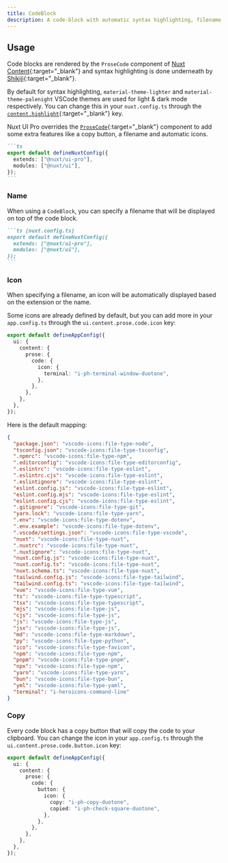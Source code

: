 ```yaml
---
title: CodeBlock
description: A code-block with automatic syntax highlighting, filename and copy button.
---
```


## Usage

Code blocks are rendered by the `ProseCode` component of [Nuxt Content](https://content.nuxt.com/usage/markdown/#code-highlighting){:target="\_blank"} and syntax highlighting is done underneath by [Shikiji](https://github.com/antfu/shikiji){:target="\_blank"}.

By default for syntax highlighting, `material-theme-lighter` and `material-theme-palenight` VSCode themes are used for light & dark mode respectively. You can change this in your `nuxt.config.ts` through the [`content.highlight`](https://content.nuxt.com/get-started/configuration/#highlight){:target="\_blank"} key.

Nuxt UI Pro overrides the [`ProseCode`](https://content.nuxt.com/components/prose/#prosecode){:target="\_blank"} component to add some extra features like a copy button, a filename and automatic icons.

````md
```ts
export default defineNuxtConfig({
  extends: ["@nuxt/ui-pro"],
  modules: ["@nuxt/ui"],
});
```
````

### Name

When using a `CodeBlock`, you can specify a filename that will be displayed on top of the code block.

````md
```ts [nuxt.config.ts]
export default defineNuxtConfig({
  extends: ["@nuxt/ui-pro"],
  modules: ["@nuxt/ui"],
});
```
````

### Icon

When specifying a filename, an icon will be automatically displayed based on the extension or the name.

Some icons are already defined by default, but you can add more in your `app.config.ts` through the `ui.content.prose.code.icon` key:

```ts
export default defineAppConfig({
  ui: {
    content: {
      prose: {
        code: {
          icon: {
            terminal: "i-ph-terminal-window-duotone",
          },
        },
      },
    },
  },
});
```

Here is the default mapping:

```json
{
  "package.json": "vscode-icons:file-type-node",
  "tsconfig.json": "vscode-icons:file-type-tsconfig",
  ".npmrc": "vscode-icons:file-type-npm",
  ".editorconfig": "vscode-icons:file-type-editorconfig",
  ".eslintrc": "vscode-icons:file-type-eslint",
  ".eslintrc.cjs": "vscode-icons:file-type-eslint",
  ".eslintignore": "vscode-icons:file-type-eslint",
  "eslint.config.js": "vscode-icons:file-type-eslint",
  "eslint.config.mjs": "vscode-icons:file-type-eslint",
  "eslint.config.cjs": "vscode-icons:file-type-eslint",
  ".gitignore": "vscode-icons:file-type-git",
  "yarn.lock": "vscode-icons:file-type-yarn",
  ".env": "vscode-icons:file-type-dotenv",
  ".env.example": "vscode-icons:file-type-dotenv",
  ".vscode/settings.json": "vscode-icons:file-type-vscode",
  "nuxt": "vscode-icons:file-type-nuxt",
  ".nuxtrc": "vscode-icons:file-type-nuxt",
  ".nuxtignore": "vscode-icons:file-type-nuxt",
  "nuxt.config.js": "vscode-icons:file-type-nuxt",
  "nuxt.config.ts": "vscode-icons:file-type-nuxt",
  "nuxt.schema.ts": "vscode-icons:file-type-nuxt",
  "tailwind.config.js": "vscode-icons:file-type-tailwind",
  "tailwind.config.ts": "vscode-icons:file-type-tailwind",
  "vue": "vscode-icons:file-type-vue",
  "ts": "vscode-icons:file-type-typescript",
  "tsx": "vscode-icons:file-type-typescript",
  "mjs": "vscode-icons:file-type-js",
  "cjs": "vscode-icons:file-type-js",
  "js": "vscode-icons:file-type-js",
  "jsx": "vscode-icons:file-type-js",
  "md": "vscode-icons:file-type-markdown",
  "py": "vscode-icons:file-type-python",
  "ico": "vscode-icons:file-type-favicon",
  "npm": "vscode-icons:file-type-npm",
  "pnpm": "vscode-icons:file-type-pnpm",
  "npx": "vscode-icons:file-type-npm",
  "yarn": "vscode-icons:file-type-yarn",
  "bun": "vscode-icons:file-type-bun",
  "yml": "vscode-icons:file-type-yaml",
  "terminal": "i-heroicons-command-line"
}
```

### Copy

Every code block has a copy button that will copy the code to your clipboard. You can change the icon in your `app.config.ts` through the `ui.content.prose.code.button.icon` key:

```ts
export default defineAppConfig({
  ui: {
    content: {
      prose: {
        code: {
          button: {
            icon: {
              copy: "i-ph-copy-duotone",
              copied: "i-ph-check-square-duotone",
            },
          },
        },
      },
    },
  },
});
```

<!-- ## Slots -->

<!-- component-slots -->

<!-- ## Props -->

<!-- component-props -->

<!-- ## Config -->

<!-- component-preset -->